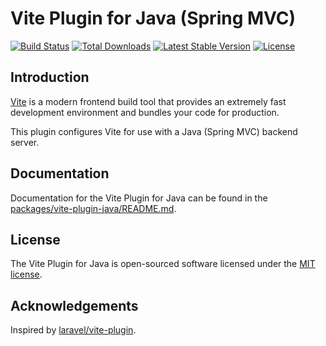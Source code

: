 # Vite Plugin for Java (Spring MVC)

<a href="https://github.com/benny123tw/vite-plugin-java/actions"><img src="https://github.com/your-repo/vite-plugin-java/workflows/tests/badge.svg" alt="Build Status"></a>
<a href="https://www.npmjs.com/package/vite-plugin-java"><img src="https://img.shields.io/npm/dt/vite-plugin-java" alt="Total Downloads"></a>
<a href="https://www.npmjs.com/package/vite-plugin-java"><img src="https://img.shields.io/npm/v/vite-plugin-java" alt="Latest Stable Version"></a>
<a href="https://www.npmjs.com/package/vite-plugin-java"><img src="https://img.shields.io/npm/l/vite-plugin-java" alt="License"></a>

## Introduction

[Vite](https://vitejs.dev) is a modern frontend build tool that provides an extremely fast development environment and bundles your code for production.

This plugin configures Vite for use with a Java (Spring MVC) backend server.

## Documentation

Documentation for the Vite Plugin for Java can be found in the [packages/vite-plugin-java/README.md](packages/vite-plugin-java/README.md).

## License

The Vite Plugin for Java is open-sourced software licensed under the [MIT license](LICENSE).

## Acknowledgements

Inspired by [laravel/vite-plugin](https://github.com/laravel/vite-plugin).
